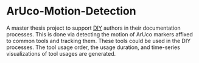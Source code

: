 # ArUco-Motion-Detection
A master thesis project to support [DIY](https://en.wikipedia.org/wiki/Do_it_yourself) authors in their documentation processes. This is done via detecting the motion of ArUco markers affixed to common tools and tracking them. These tools could be used in the DIY processes. The tool usage order, the usage duration, and time-series visualizations of tool usages are generated.
